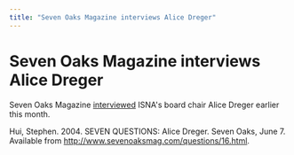 ```yaml
---
title: "Seven Oaks Magazine interviews Alice Dreger"
---
```


# Seven Oaks Magazine interviews Alice Dreger

Seven Oaks Magazine [interviewed][1] ISNA's board chair Alice Dreger earlier this month.  
  
Hui, Stephen. 2004. SEVEN QUESTIONS: Alice Dreger. Seven Oaks, June 7. Available from <http://www.sevenoaksmag.com/questions/16.html>.

 [1]: http://www.sevenoaksmag.com/questions/16.html